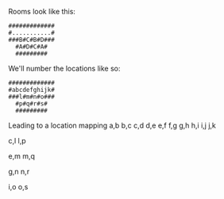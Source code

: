 Rooms look like this:
```
#############
#...........#
###B#C#B#D###
  #A#D#C#A#
  #########
```

We'll number the locations like so:
```
#############
#abcdefghijk#
###l#m#n#o###
  #p#q#r#s#
  #########
```

Leading to a location mapping
a,b
b,c
c,d
d,e
e,f
f,g
g,h
h,i
i,j
j,k

c,l
l,p

e,m
m,q

g,n
n,r

i,o
o,s
